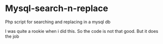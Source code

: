 # Mysql-search-n-replace
Php script for searching and replacing in a mysql db

I was quite a rookie when i did this. So the code is not that good. 
But it does the job
